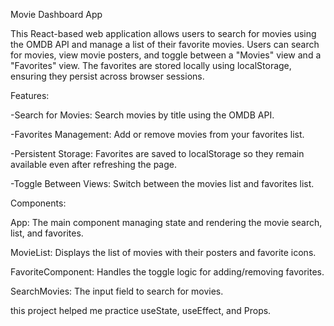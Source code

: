 Movie Dashboard App

This React-based web application allows users to search for movies using the OMDB API and manage a list of their favorite movies. Users can search for movies, view movie posters, and toggle between a "Movies" view and a "Favorites" view. The favorites are stored locally using localStorage, ensuring they persist across browser sessions.


Features:

-Search for Movies: Search movies by title using the OMDB API.

-Favorites Management: Add or remove movies from your favorites list.

-Persistent Storage: Favorites are saved to localStorage so they remain available even after refreshing the page.

-Toggle Between Views: Switch between the movies list and favorites list.


Components:

App: The main component managing state and rendering the movie search, list, and favorites.

MovieList: Displays the list of movies with their posters and favorite icons.

FavoriteComponent: Handles the toggle logic for adding/removing favorites.

SearchMovies: The input field to search for movies.



this project helped me practice useState, useEffect, and Props.

